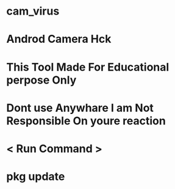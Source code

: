 # cam_virus
# Androd Camera Hck
# This Tool Made For Educational perpose Only
# Dont use Anywhare I am Not Responsible On youre reaction
# < Run Command > 
# pkg update
